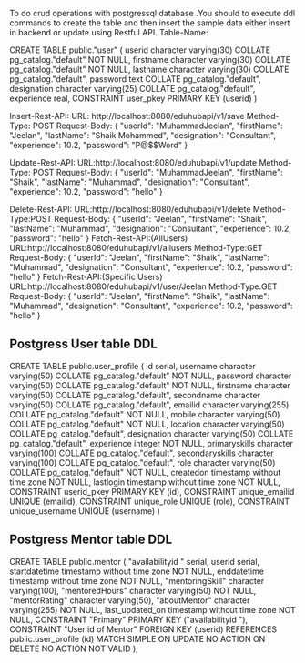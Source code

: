 To do crud operations with postgressql database .You should to execute ddl commands to create the table  and then insert the sample data either insert in backend or update using Restful API.
Table-Name:

CREATE TABLE public."user"
(
    userid character varying(30) COLLATE pg_catalog."default" NOT NULL,
    firstname character varying(30) COLLATE pg_catalog."default" NOT NULL,
    lastname character varying(30) COLLATE pg_catalog."default",
    password text COLLATE pg_catalog."default",
    designation character varying(25) COLLATE pg_catalog."default",
    experience real,
    CONSTRAINT user_pkey PRIMARY KEY (userid)
)


Insert-Rest-API:
URL: http://localhost:8080/eduhubapi/v1/save
Method-Type: POST
Request-Body:
 {
    "userId": "MuhammadJeelan",
    "firstName": "Jeelan",
    "lastName": "Shaik Mohammed",
    "designation": "Consultant",
    "experience": 10.2,
    "password": "P@$$Word"
}

Update-Rest-API:
URL:http://localhost:8080/eduhubapi/v1/update
Method-Type: POST
Request-Body:
{
    "userId": "MuhammadJeelan",
    "firstName": "Shaik",
    "lastName": "Muhammad",
    "designation": "Consultant",
    "experience": 10.2,
    "password": "hello"
}

Delete-Rest-API: 
URL:http://localhost:8080/eduhubapi/v1/delete
Method-Type:POST
Request-Body:
{
    "userId": "Jeelan",
    "firstName": "Shaik",
    "lastName": "Muhammad",
    "designation": "Consultant",
    "experience": 10.2,
    "password": "hello"
}
Fetch-Rest-API:(AllUsers)
URL:http://localhost:8080/eduhubapi/v1/allusers
Method-Type:GET
Request-Body:
{
    "userId": "Jeelan",
    "firstName": "Shaik",
    "lastName": "Muhammad",
    "designation": "Consultant",
    "experience": 10.2,
    "password": "hello"
}
Fetch-Rest-API:(Specific Users)
URL:http://localhost:8080/eduhubapi/v1/user/Jeelan
Method-Type:GET
Request-Body:
{
    "userId": "Jeelan",
    "firstName": "Shaik",
    "lastName": "Muhammad",
    "designation": "Consultant",
    "experience": 10.2,
    "password": "hello"
}


Postgress User table DDL 
--------------------------
CREATE TABLE public.user_profile
(
    id serial,
    username character varying(50) COLLATE pg_catalog."default" NOT NULL,
    password character varying(50) COLLATE pg_catalog."default" NOT NULL,
    firstname character varying(50) COLLATE pg_catalog."default",
    secondname character varying(50) COLLATE pg_catalog."default",
    emailid character varying(255) COLLATE pg_catalog."default" NOT NULL,
    mobile character varying(50) COLLATE pg_catalog."default" NOT NULL,
    location character varying(50) COLLATE pg_catalog."default",
    designation character varying(50) COLLATE pg_catalog."default",
    experience integer NOT NULL,
    primaryskills character varying(100) COLLATE pg_catalog."default",
    secondaryskills character varying(100) COLLATE pg_catalog."default",
    role character varying(50) COLLATE pg_catalog."default" NOT NULL,
    createdon timestamp without time zone NOT NULL,
    lastlogin timestamp without time zone NOT NULL,
    CONSTRAINT userid_pkey PRIMARY KEY (id),
    CONSTRAINT unique_emailid UNIQUE (emailid),
    CONSTRAINT unique_role UNIQUE (role),
    CONSTRAINT unique_username UNIQUE (username)
)

Postgress Mentor table DDL 
--------------------------
CREATE TABLE public.mentor
(
    "availabilityid " serial,
    userid serial,
    startdatetime timestamp without time zone NOT NULL,
    enddatetime timestamp without time zone NOT NULL,
    "mentoringSkill" character varying(100),
    "mentoredHours" character varying(50) NOT NULL,
    "mentorRating" character varying(50),
    "aboutMentor" character varying(255) NOT NULL,
    last_updated_on timestamp without time zone NOT NULL,
    CONSTRAINT "Primary" PRIMARY KEY ("availabilityid "),
    CONSTRAINT "User id of Mentor" FOREIGN KEY (userid)
        REFERENCES public.user_profile (id) MATCH SIMPLE
        ON UPDATE NO ACTION
        ON DELETE NO ACTION
        NOT VALID
);

